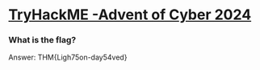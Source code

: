 # [TryHackME -Advent of Cyber 2024](https://tryhackme.com/r/room/adventofcyber2024)

### What is the flag?
Answer: THM{Ligh75on-day54ved}
